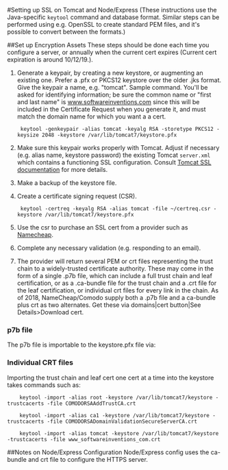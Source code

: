 #Setting up SSL on Tomcat and Node/Express
(These instructions use the Java-specific `keytool` command and database format.
Similar steps can be performed using e.g. OpenSSL to create standard PEM files,
and it's possible to convert between the formats.)

##Set up Encryption Assets
These steps should be done each time you configure a server, or annually when the current cert expires (Current cert expiration is around 10/12/19.).

1. Generate a keypair, by creating a new keystore, or augmenting an existing one.  Prefer a .pfx or PKCS12 keystore over the older .jks format.  Give the keypair a name, e.g. "tomcat".  Sample command.  You'll be asked for identifying information; be sure the common name or "first and last name" is www.softwareinventions.com since this will be included in the Certificate Request when you generate it, and must match the domain name for which you want a a cert.  

        keytool -genkeypair -alias tomcat -keyalg RSA -storetype PKCS12 -keysize 2048 -keystore /var/lib/tomcat7/keystore.pfx

2. Make sure this keypair works properly with Tomcat.  Adjust if necessary (e.g. alias name, keystore password) the existing Tomcat `server.xml` which contains a functioning SSL configuration.  Consult [Tomcat SSL documentation](https://tomcat.apache.org/tomcat-7.0-doc/ssl-howto.html) for more details.

3. Make a backup of the keystore file.

4. Create a certificate signing request (CSR).

        keytool -certreq -keyalg RSA -alias tomcat -file ~/certreq.csr -keystore /var/lib/tomcat7/keystore.pfx

5. Use the csr to purchase an SSL cert from a provider such as [Namecheap](https://www.namecheap.com/security/ssl-certificates.aspx).

6. Complete any necessary validation (e.g. responding to an email).

7. The provider will return several PEM or crt files representing the trust chain to a widely-trusted certificate authority. These may come in the form of a single .p7b file, which can include a full trust chain and leaf certification, or as a .ca-bundle file for the trust chain and a .crt file for the leaf certification, or individual crt files for every link in the chain.  As of 2018, NameCheap/Comodo supply both a .p7b file and a ca-bundle plus crt as two alternates. Get these via domains|cert button|See Details>Download cert.

### p7b file
The p7b file is importable to the keystore.pfx file via:

### Individual CRT files
Importing the trust chain and leaf cert one cert at a time into the keystore  takes commands such as:

        keytool -import -alias root -keystore /var/lib/tomcat7/keystore -trustcacerts -file COMODORSAAddTrustCA.crt

        keytool -import -alias ca1 -keystore /var/lib/tomcat7/keystore -trustcacerts -file COMODORSADomainValidationSecureServerCA.crt

        keytool -import -alias tomcat -keystore /var/lib/tomcat7/keystore -trustcacerts -file www_softwareinventions_com.crt

##Notes on Node/Express Configuration
Node/Express config uses the ca-bundle and crt file to configure the HTTPS server.  
